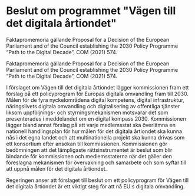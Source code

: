 # Beslut om programmet "Vägen till det digitala årtiondet"

Faktapromemoria gällande Proposal for a Decision of the European Parliament and of the Council establishing the 2030 Policy Programme “Path to the Digital Decade”, COM (2021) 574.

Faktapromemoria gällande Proposal for a Decision of the European Parliament and of the Council establishing the 2030 Policy Programme “Path to the Digital Decade”, COM (2021) 574.

I förslaget om Vägen till det digitala årtiondet lägger kommissionen fram ett förslag på ett policyprogram för Europas digitala omvandling fram till 2030. Målen för de fyra nyckelområdena digital kompetens, digital infrastruktur, näringslivets digitala omvandling och digitalisering av offentliga tjänster liksom uppföljnings- och styrningsmekanismen motsvarar det som presenterades i meddelandet om en digital kompass 2030. Kommissionen lägger bland annat förslag på att varje medlemsstat ska överlämna en nationell handlingsplan för hur målen för det digitala årtiondet ska kunna nås i det egna landet och att multinationella projekt ska kunna drivas som ett konsortium efter ansökan till kommissionen. Kommissionen gör bedömningen att det lämpligaste rättsinstrumentet är beslut som blir bindande för kommissionen och medlemsstaterna när det gäller den föreslagna mekanismen för övervakning och samarbete och som syftar till att uppnå målen för det digitala årtiondet.

Regeringen anser att förslaget till beslut om ett policyprogram för Vägen till det digitala årtiondet är ett viktigt steg för att nå EU:s digitala omvandling.
